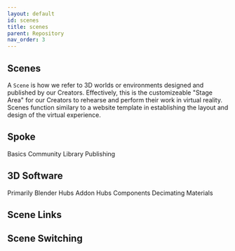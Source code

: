 ```yaml
---
layout: default
id: scenes
title: scenes
parent: Repository
nav_order: 3
---
```


## Scenes
A `Scene` is how we refer to 3D worlds or environments designed and published by our Creators. Effectively, this is the customizeable "Stage Area" for our Creators to rehearse and perform their work in virtual reality. Scenes function similary to a website template in establishing the layout and design of the virtual experience. 

## Spoke
Basics
Community Library
Publishing

## 3D Software
Primarily Blender
Hubs Addon
Hubs Components
Decimating
Materials

## Scene Links

## Scene Switching
